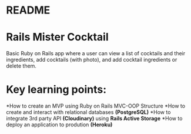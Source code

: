 # README

# Rails Mister Cocktail
Basic Ruby on Rails app where a user can view a list of cocktails and their ingredients, add cocktails (with photo), and add cocktail ingredients or delete them. 

# Key learning points:
*How to create an MVP using Ruby on Rails MVC-OOP Structure
*How to create and interact with relational databases **(PostgreSQL)**
*How to integrate 3rd party API **(Cloudinary)** using **Rails Active Storage**
*How to deploy an application to prodution **(Heroku)**
